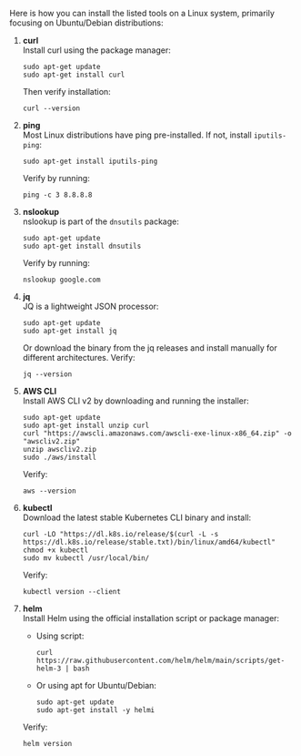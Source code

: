 Here is how you can install the listed tools on a Linux system, primarily focusing on Ubuntu/Debian distributions:

1. **curl**  
   Install curl using the package manager:  
   ```
   sudo apt-get update
   sudo apt-get install curl
   ```
   Then verify installation:  
   ```
   curl --version
   ```

2. **ping**  
   Most Linux distributions have ping pre-installed. If not, install `iputils-ping`:  
   ```
   sudo apt-get install iputils-ping
   ```
   Verify by running:  
   ```
   ping -c 3 8.8.8.8
   ```

3. **nslookup**  
   nslookup is part of the `dnsutils` package:  
   ```
   sudo apt-get update
   sudo apt-get install dnsutils
   ```
   Verify by running:  
   ```
   nslookup google.com
   ```

4. **jq**  
   JQ is a lightweight JSON processor:  
   ```
   sudo apt-get update
   sudo apt-get install jq
   ```
   Or download the binary from the jq releases and install manually for different architectures. Verify:  
   ```
   jq --version
   ```

5. **AWS CLI**  
   Install AWS CLI v2 by downloading and running the installer:  
   ```
   sudo apt-get update
   sudo apt-get install unzip curl
   curl "https://awscli.amazonaws.com/awscli-exe-linux-x86_64.zip" -o "awscliv2.zip"
   unzip awscliv2.zip
   sudo ./aws/install
   ```
   Verify:  
   ```
   aws --version
   ```

6. **kubectl**  
   Download the latest stable Kubernetes CLI binary and install:  
   ```
   curl -LO "https://dl.k8s.io/release/$(curl -L -s https://dl.k8s.io/release/stable.txt)/bin/linux/amd64/kubectl"
   chmod +x kubectl
   sudo mv kubectl /usr/local/bin/
   ```
   Verify:  
   ```
   kubectl version --client
   ```

7. **helm**  
   Install Helm using the official installation script or package manager:  
   - Using script:  
     ```
     curl https://raw.githubusercontent.com/helm/helm/main/scripts/get-helm-3 | bash
     ```
   - Or using apt for Ubuntu/Debian:  
     ```
     sudo apt-get update
     sudo apt-get install -y helmi
     ```
   Verify:  
   ```
   helm version
   ```